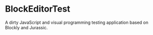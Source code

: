 BlockEditorTest
===============

A dirty JavaScript and visual programming testing application based on Blockly and Jurassic.
